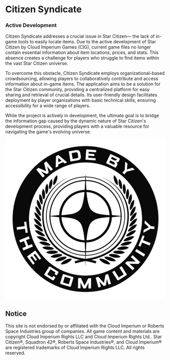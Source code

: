# Citizen Syndicate
### Active Development
Citizen Syndicate addresses a crucial issue in Star Citizen— the lack of in-game tools to easily locate items. Due to the active development of Star Citizen by Cloud Imperium Games (CIG), current game files no longer contain essential information about item locations, prices, and stats. This absence creates a challenge for players who struggle to find items within the vast Star Citizen universe.

To overcome this obstacle, Citizen Syndicate employs organizational-based crowdsourcing, allowing players to collaboratively contribute and access information about in-game items. The application aims to be a solution for the Star Citizen community, providing a centralized platform for easy sharing and retrieval of crucial details. Its user-friendly design facilitates deployment by player organizations with basic technical skills, ensuring accessibility for a wide range of players.

While the project is actively in development, the ultimate goal is to bridge the information gap caused by the dynamic nature of Star Citizen's development process, providing players with a valuable resource for navigating the game's evolving universe.

![scCommunityLogo](https://raw.githubusercontent.com/Hthrace/citizenSyndicate/main/src/assets/logos/MadeByTheCommunity_Black.png)

## Notice
This site is not endorsed
by or affiliated with the Cloud Imperium or Roberts Space Industries group of
companies. All game content and materials are copyright Cloud Imperium Rights LLC
and Cloud Imperium Rights Ltd.. Star Citizen®, Squadron 42®, Roberts Space Industries®,
and Cloud Imperium® are registered trademarks of Cloud Imperium Rights LLC. All
rights reserved.
